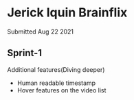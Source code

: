 # Jerick Iquin Brainflix
Submitted Aug 22 2021

## Sprint-1
Additional features(Diving deeper)
- Human readable timestamp
- Hover features on the video list